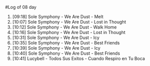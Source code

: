 #Log of 08 day

1. [09:18] Sole Symphony - We Are Dust - Melt
1. [10:07] Sole Symphony - We Are Dust - Lost in Thought
1. [10:12] Sole Symphony - We Are Dust - Walk Home
1. [10:16] Sole Symphony - We Are Dust - Lost in Thought
1. [10:31] Sole Symphony - We Are Dust - Icy
1. [10:35] Sole Symphony - We Are Dust - Best Friends
1. [10:39] Sole Symphony - We Are Dust - Icy
1. [10:40] Sole Symphony - We Are Dust - Best Friends
1. [10:41] Lucybell - Todos Sus Exitos - Cuando Respiro en Tu Boca
